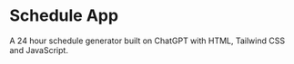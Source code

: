 # Schedule App

A 24 hour schedule generator built on ChatGPT with HTML, Tailwind CSS and JavaScript.

